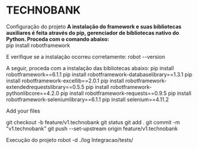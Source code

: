 # TECHNOBANK

Configuração do projeto
**A instalação do framework e suas bibliotecas auxiliares é feita através do pip, gerenciador de bibliotecas nativo do Python. Proceda com o comando abaixo:**<br>
pip install robotframework

E verifique se a instalação ocorreu corretamente:
robot --version

A seguir, proceda com a instalação das bibliotecas abaixo:
pip install robotframework==6.1.1
pip install robotframework-databaselibrary==1.3.1
pip install robotframework-excellib==2.0.1
pip install robotframework-extendedrequestslibrary==0.5.5
pip install robotframework-pythonlibcore==4.2.0
pip install robotframework-requests==0.9.5
pip install robotframework-seleniumlibrary==6.1.1
pip install selenium==4.11.2

Add your files

git checkout -b feature/v1.technobank
git status 
git add .
git commit -m "v1.technobank"
git push --set-upstream origin feature/v1.technobank

Execução do projeto
robot -d ./log Integracao/tests/


 
